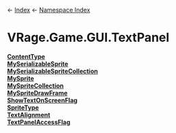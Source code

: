 ← [Index](Api-Index) ← [Namespace Index](Namespace-Index)

# VRage.Game.GUI.TextPanel

**[ContentType](VRage.Game.GUI.TextPanel.ContentType)**  
**[MySerializableSprite](VRage.Game.GUI.TextPanel.MySerializableSprite)**  
**[MySerializableSpriteCollection](VRage.Game.GUI.TextPanel.MySerializableSpriteCollection)**  
**[MySprite](VRage.Game.GUI.TextPanel.MySprite)**  
**[MySpriteCollection](VRage.Game.GUI.TextPanel.MySpriteCollection)**  
**[MySpriteDrawFrame](VRage.Game.GUI.TextPanel.MySpriteDrawFrame)**  
**[ShowTextOnScreenFlag](VRage.Game.GUI.TextPanel.ShowTextOnScreenFlag)**  
**[SpriteType](VRage.Game.GUI.TextPanel.SpriteType)**  
**[TextAlignment](VRage.Game.GUI.TextPanel.TextAlignment)**  
**[TextPanelAccessFlag](VRage.Game.GUI.TextPanel.TextPanelAccessFlag)**

